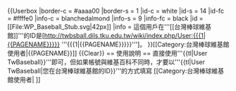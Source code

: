 {{Userbox
  |border-c = #aaaa00
  |border-s = 1
  |id-c     = white
  |id-s     = 14
  |id-fc    = #ffffe0
  |info-c   = blanchedalmond
  |info-s   = 9
  |info-fc  = black
  |id       = [[File:WP_Baseball_Stub.svg|42px]]
  |info     = 這個用戶在'''[[台灣棒球維基館]]'''的ID是[http://twbsball.dils.tku.edu.tw/wiki/index.php/User:{{{1|{{PAGENAME}}}}} '''{{{1|{{PAGENAME}}}}}''']。
}}<includeonly>[[Category:台灣棒球維基館使用者|{{PAGENAME}}]]</includeonly><noinclude>
{{Clear}}
== 使用說明 ==
直接使用'''{{tl|User TwBaseball}}'''即可，但如果帳號與維基百科不同時，才要以'''{{tl|User TwBaseball|您在台灣棒球維基館的ID}}'''的方式填寫
[[Category:台灣棒球維基館使用者| ]]
</noinclude>